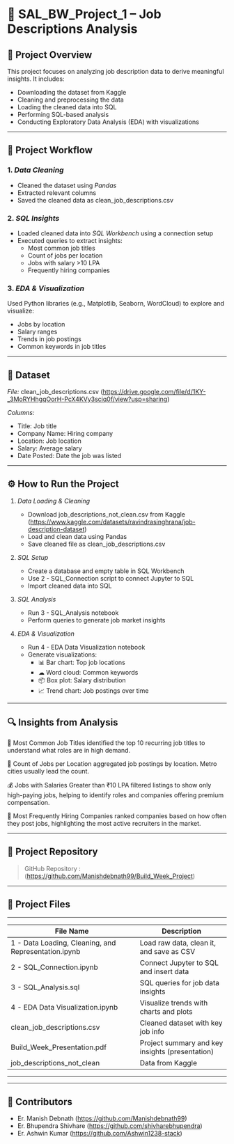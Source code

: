 # 💼 SAL_BW_Project_1 – Job Descriptions Analysis

## 📌 Project Overview  
This project focuses on analyzing job description data to derive meaningful insights. It includes:
- Downloading the dataset from Kaggle  
- Cleaning and preprocessing the data  
- Loading the cleaned data into SQL  
- Performing SQL-based analysis  
- Conducting Exploratory Data Analysis (EDA) with visualizations  

---

## 🔄 Project Workflow

### 1. *Data Cleaning*  
- Cleaned the dataset using *Pandas*  
- Extracted relevant columns  
- Saved the cleaned data as clean_job_descriptions.csv  

### 2. *SQL Insights*  
- Loaded cleaned data into *SQL Workbench* using a connection setup  
- Executed queries to extract insights:  
  - Most common job titles  
  - Count of jobs per location  
  - Jobs with salary >10 LPA  
  - Frequently hiring companies  

### 3. *EDA & Visualization*  
Used Python libraries (e.g., Matplotlib, Seaborn, WordCloud) to explore and visualize:  
- Jobs by location  
- Salary ranges  
- Trends in job postings  
- Common keywords in job titles  

---

## 📁 Dataset  
*File:* clean_job_descriptions.csv (https://drive.google.com/file/d/1KY-_3MoRYHhgqOorH-PcX4KVy3sciq0f/view?usp=sharing)

*Columns:*  
- Title: Job title  
- Company Name: Hiring company  
- Location: Job location  
- Salary: Average salary  
- Date Posted: Date the job was listed  

---

## ⚙ How to Run the Project

1. *Data Loading & Cleaning*  
   - Download job_descriptions_not_clean.csv from Kaggle (https://www.kaggle.com/datasets/ravindrasinghrana/job-description-dataset)
   - Load and clean data using Pandas  
   - Save cleaned file as clean_job_descriptions.csv  

2. *SQL Setup*  
   - Create a database and empty table in SQL Workbench  
   - Use 2 - SQL_Connection script to connect Jupyter to SQL  
   - Import cleaned data into SQL  

3. *SQL Analysis*  
   - Run 3 - SQL_Analysis notebook  
   - Perform queries to generate job market insights  

4. *EDA & Visualization*  
   - Run 4 - EDA Data Visualization notebook  
   - Generate visualizations:  
     - 📊 Bar chart: Top job locations  
     - ☁ Word cloud: Common keywords  
     - 📦 Box plot: Salary distribution  
     - 📈 Trend chart: Job postings over time  

---

## 🔍 Insights from Analysis  
👔 Most Common Job Titles
identified the top 10 recurring job titles to understand what roles are in high demand.

📍 Count of Jobs per Location
aggregated job postings by location. Metro cities usually lead the count.

💰 Jobs with Salaries Greater than ₹10 LPA
filtered listings to show only high-paying jobs, helping to identify roles and companies offering premium compensation.

🏢 Most Frequently Hiring Companies
ranked companies based on how often they post jobs, highlighting the most active recruiters in the market.

---

## 🔗 Project Repository  
> GitHub Repository : (https://github.com/Manishdebnath99/Build_Week_Project)

---
## 📁 Project Files
--------------------------------------------------------------------------------------------------------------
| File Name                                | Description                                                     |
|------------------------------------------|-----------------------------------------------------------------|
| 1 - Data Loading, Cleaning, and Representation.ipynb    | Load raw data, clean it, and save as CSV         |
| 2 - SQL_Connection.ipynb                                | Connect Jupyter to SQL and insert data           |
| 3 - SQL_Analysis.sql                                    | SQL queries for job data insights                |
| 4 - EDA Data Visualization.ipynb                        | Visualize trends with charts and plots           |
| clean_job_descriptions.csv                              | Cleaned dataset with key job info                |
| Build_Week_Presentation.pdf                             | Project summary and key insights (presentation)  |
| job_descriptions_not_clean                              | Data from Kaggle                                 |
--------------------------------------------------------------------------------------------------------------
---
## 👥 Contributors  
- Er. Manish Debnath  (https://github.com/Manishdebnath99)
- Er. Bhupendra Shivhare (https://github.com/shivharebhupendra)
- Er. Ashwin Kumar (https://github.com/Ashwin1238-stack)

